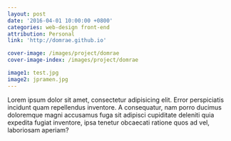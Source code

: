 ```yaml
---
layout: post
date: '2016-04-01 10:00:00 +0800'
categories: web-design front-end
attribution: Personal
link: 'http://domrae.github.io'

cover-image: /images/project/domrae
cover-image-index: /images/project/domrae

image1: test.jpg
image2: jpramen.jpg
---
```


Lorem ipsum dolor sit amet, consectetur adipisicing elit. Error perspiciatis incidunt quam repellendus inventore. A consequatur, nam porro ducimus doloremque magni accusamus fuga sit adipisci cupiditate deleniti quia expedita fugiat inventore, ipsa tenetur obcaecati ratione quos ad vel, laboriosam aperiam?